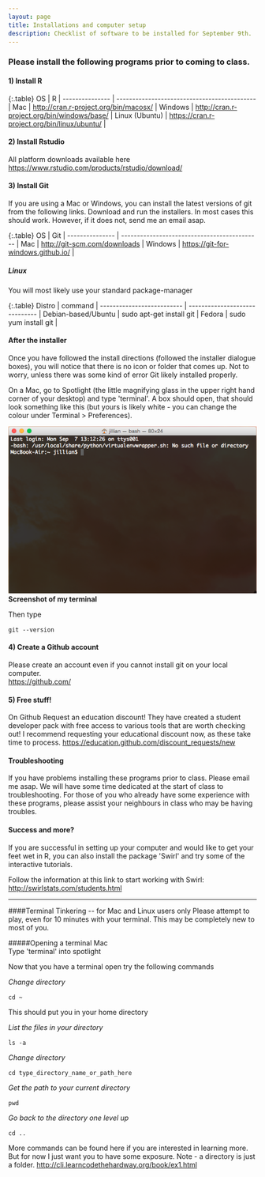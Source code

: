 ```yaml
---
layout: page
title: Installations and computer setup
description: Checklist of software to be installed for September 9th. 
---
```

  

### Please install the following programs prior to coming to class.  
  

#### 1) Install R

{:.table}
OS              | R                                            |
--------------- | -------------------------------------------- |
Mac             | http://cran.r-project.org/bin/macosx/        |
Windows         | http://cran.r-project.org/bin/windows/base/  |
Linux (Ubuntu)  | https://cran.r-project.org/bin/linux/ubuntu/ |

  
#### 2) Install Rstudio

All platform downloads available here
https://www.rstudio.com/products/rstudio/download/  
  

#### 3) Install Git
If you are using a Mac or Windows, you can install the latest versions of git from the following links. Download and run the installers. In most cases this should work. However, if it does not, send me an email asap. 

{:.table}
OS              | Git                                          |
--------------- | -------------------------------------------- |
Mac             | http://git-scm.com/downloads                 |
Windows         | https://git-for-windows.github.io/           |


##### **Linux**
You will most likely use your standard package-manager 

{:.table}
Distro                     | command                        |
-------------------------- | ------------------------------ |
Debian-based/Ubuntu        | sudo apt-get install git       |
Fedora                     | sudo yum install git           |


#### After the installer
Once you have followed the install directions (followed the installer dialogue boxes), you will notice that there is no icon or folder that comes up. Not to worry, unless there was some kind of error Git likely installed properly.  

On a Mac, go to Spotlight (the little magnifying glass in the upper right hand corner of your desktop) and type 'terminal'. A box should open, that should look something like this (but yours is likely white - you can change the colour under Terminal > Preferences).

![Screenshot of my terminal](../images/terminal.png "Screenshot of my terminal")
**Screenshot of my terminal**  

Then type

~~~
git --version
~~~


#### 4) Create a Github account

Please create an account even if you cannot install git on your local computer.  
https://github.com/  


#### 5) Free stuff!
On Github Request an education discount! They have created a student developer pack with free access to various tools that are worth checking out! I recommend requesting your educational discount now, as these take time to process. 
https://education.github.com/discount_requests/new  



#### Troubleshooting
If you have problems installing these programs prior to class. Please email me asap. We will have some time dedicated at the start of class to troubleshooting. For those of you who already have some experience with these programs, please assist your neighbours in class who may be having troubles.  



#### Success and more?
If you are successful in setting up your computer and would like to get your feet wet in R, you can also install the package 'Swirl' and try some of the interactive tutorials. 


Follow the information at this link to start working with Swirl: http://swirlstats.com/students.html


------------------------------------------------------------------------------------------

####Terminal Tinkering -- for Mac and Linux users only
Please attempt to play, even for 10 minutes with your terminal. This may be completely new to most of you.

#####Opening a terminal
Mac  
Type 'terminal' into spotlight  


Now that you have a terminal open try the following commands  

*Change directory*

~~~
cd ~  
~~~

This should put you in your home directory

*List the files in your directory*

~~~
ls -a
~~~

*Change directory*

~~~
cd type_directory_name_or_path_here
~~~

*Get the path to your current directory*

~~~
pwd
~~~

*Go back to the directory one level up*

~~~
cd ..
~~~

More commands can be found here if you are interested in learning more. But for now I just want you to have some exposure. Note - a directory is just a folder. 
http://cli.learncodethehardway.org/book/ex1.html












